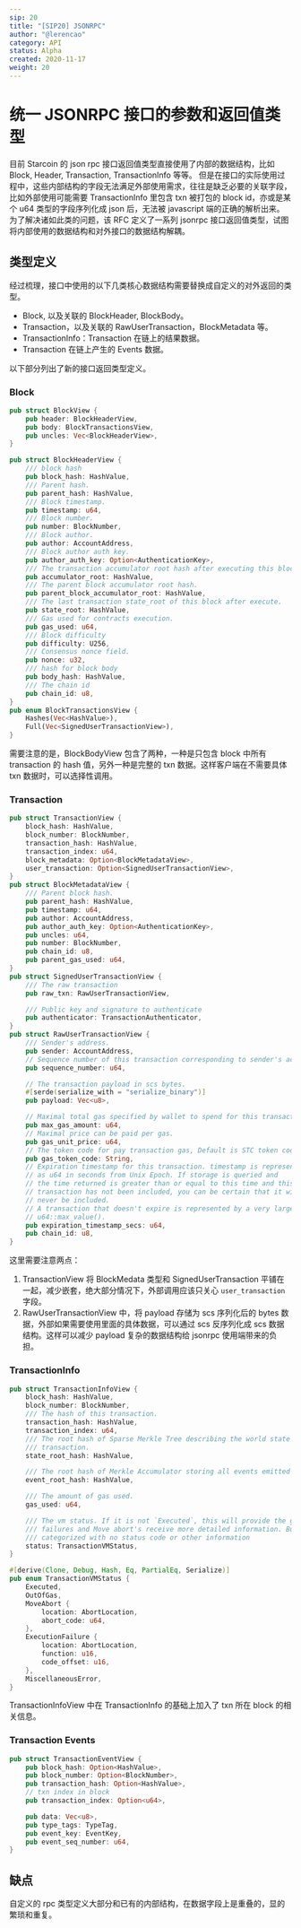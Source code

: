 ```yaml
---
sip: 20
title: "[SIP20] JSONRPC"
author: "@lerencao"
category: API
status: Alpha
created: 2020-11-17
weight: 20
---
```


# 统一 JSONRPC 接口的参数和返回值类型

目前 Starcoin 的 json  rpc 接口返回值类型直接使用了内部的数据结构，比如 Block, Header, Transaction, TransactionInfo 等等。
但是在接口的实际使用过程中，这些内部结构的字段无法满足外部使用需求，往往是缺乏必要的关联字段，比如外部使用可能需要 TransactionInfo 里包含 txn 被打包的 block id，亦或是某个 u64 类型的字段序列化成 json 后，无法被 javascript 端的正确的解析出来。
为了解决诸如此类的问题，该 RFC 定义了一系列 jsonrpc 接口返回值类型，试图将内部使用的数据结构和对外接口的数据结构解耦。


## 类型定义

经过梳理，接口中使用的以下几类核心数据结构需要替换成自定义的对外返回的类型。

- Block, 以及关联的 BlockHeader, BlockBody。
- Transaction，以及关联的 RawUserTransaction，BlockMetadata 等。
- TransactionInfo：Transaction 在链上的结果数据。
- Transaction 在链上产生的 Events 数据。

以下部分列出了新的接口返回类型定义。

### Block

```rust
pub struct BlockView {
    pub header: BlockHeaderView,
    pub body: BlockTransactionsView,
    pub uncles: Vec<BlockHeaderView>,
}

pub struct BlockHeaderView {
    /// block hash
    pub block_hash: HashValue,
    /// Parent hash.
    pub parent_hash: HashValue,
    /// Block timestamp.
    pub timestamp: u64,
    /// Block number.
    pub number: BlockNumber,
    /// Block author.
    pub author: AccountAddress,
    /// Block author auth key.
    pub author_auth_key: Option<AuthenticationKey>,
    /// The transaction accumulator root hash after executing this block.
    pub accumulator_root: HashValue,
    /// The parent block accumulator root hash.
    pub parent_block_accumulator_root: HashValue,
    /// The last transaction state_root of this block after execute.
    pub state_root: HashValue,
    /// Gas used for contracts execution.
    pub gas_used: u64,
    /// Block difficulty
    pub difficulty: U256,
    /// Consensus nonce field.
    pub nonce: u32,
    /// hash for block body
    pub body_hash: HashValue,
    /// The chain id
    pub chain_id: u8,
}
pub enum BlockTransactionsView {
    Hashes(Vec<HashValue>),
    Full(Vec<SignedUserTransactionView>),
}
```

需要注意的是，BlockBodyView 包含了两种，一种是只包含 block 中所有 transaction 的 hash 值，另外一种是完整的 txn 数据。这样客户端在不需要具体 txn 数据时，可以选择性调用。

### Transaction

``` rust
pub struct TransactionView {
    block_hash: HashValue,
    block_number: BlockNumber,
    transaction_hash: HashValue,
    transaction_index: u64,
    block_metadata: Option<BlockMetadataView>,
    user_transaction: Option<SignedUserTransactionView>,
}
pub struct BlockMetadataView {
    /// Parent block hash.
    pub parent_hash: HashValue,
    pub timestamp: u64,
    pub author: AccountAddress,
    pub author_auth_key: Option<AuthenticationKey>,
    pub uncles: u64,
    pub number: BlockNumber,
    pub chain_id: u8,
    pub parent_gas_used: u64,
}
pub struct SignedUserTransactionView {
    /// The raw transaction
    pub raw_txn: RawUserTransactionView,

    /// Public key and signature to authenticate
    pub authenticator: TransactionAuthenticator,
}
pub struct RawUserTransactionView {
    /// Sender's address.
    pub sender: AccountAddress,
    // Sequence number of this transaction corresponding to sender's account.
    pub sequence_number: u64,

    // The transaction payload in scs bytes.
    #[serde(serialize_with = "serialize_binary")]
    pub payload: Vec<u8>,

    // Maximal total gas specified by wallet to spend for this transaction.
    pub max_gas_amount: u64,
    // Maximal price can be paid per gas.
    pub gas_unit_price: u64,
    // The token code for pay transaction gas, Default is STC token code.
    pub gas_token_code: String,
    // Expiration timestamp for this transaction. timestamp is represented
    // as u64 in seconds from Unix Epoch. If storage is queried and
    // the time returned is greater than or equal to this time and this
    // transaction has not been included, you can be certain that it will
    // never be included.
    // A transaction that doesn't expire is represented by a very large value like
    // u64::max_value().
    pub expiration_timestamp_secs: u64,
    pub chain_id: u8,
}
```

这里需要注意两点：

1. TransactionView 将 BlockMedata 类型和 SignedUserTransaction 平铺在一起，减少嵌套，绝大部分情况下，外部调用应该只关心 `user_transaction` 字段。
2. RawUserTransactionView 中，将 payload 存储为 scs 序列化后的 bytes 数据，外部如果需要使用里面的具体数据，可以通过 scs 反序列化成 scs 数据结构。这样可以减少 payload 复杂的数据结构给 jsonrpc 使用端带来的负担。

### TransactionInfo

``` rust
pub struct TransactionInfoView {
    block_hash: HashValue,
    block_number: BlockNumber,
    /// The hash of this transaction.
    transaction_hash: HashValue,
    transaction_index: u64,
    /// The root hash of Sparse Merkle Tree describing the world state at the end of this
    /// transaction.
    state_root_hash: HashValue,

    /// The root hash of Merkle Accumulator storing all events emitted during this transaction.
    event_root_hash: HashValue,

    /// The amount of gas used.
    gas_used: u64,

    /// The vm status. If it is not `Executed`, this will provide the general error class. Execution
    /// failures and Move abort's receive more detailed information. But other errors are generally
    /// categorized with no status code or other information
    status: TransactionVMStatus,
}

#[derive(Clone, Debug, Hash, Eq, PartialEq, Serialize)]
pub enum TransactionVMStatus {
    Executed,
    OutOfGas,
    MoveAbort {
        location: AbortLocation,
        abort_code: u64,
    },
    ExecutionFailure {
        location: AbortLocation,
        function: u16,
        code_offset: u16,
    },
    MiscellaneousError,
}
```

TransactionInfoView 中在 TransactionInfo 的基础上加入了 txn 所在 block 的相关信息。

### Transaction Events

``` rust
pub struct TransactionEventView {
    pub block_hash: Option<HashValue>,
    pub block_number: Option<BlockNumber>,
    pub transaction_hash: Option<HashValue>,
    // txn index in block
    pub transaction_index: Option<u64>,

    pub data: Vec<u8>,
    pub type_tags: TypeTag,
    pub event_key: EventKey,
    pub event_seq_number: u64,
}
```

## 缺点

自定义的 rpc 类型定义大部分和已有的内部结构，在数据字段上是重叠的，显的繁琐和重复。
